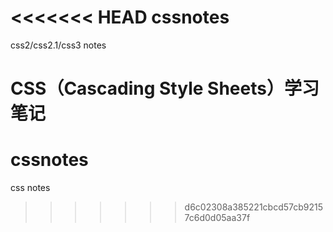 <<<<<<< HEAD
cssnotes
========

css2/css2.1/css3 notes

CSS（Cascading Style Sheets）学习笔记
=======
# cssnotes

css notes
>>>>>>> d6c02308a385221cbcd57cb92157c6d0d05aa37f
